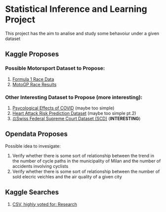 # Statistical Inference and Learning Project
This project has the aim to analise and study some behavoiur under a given dataset

## Kaggle Proposes
### Possible Motorsport Dataset to Propose:
1. [Formula 1 Race Data](https://www.kaggle.com/datasets/cbhavik/formula-1-ml-classifier)
2. [MotoGP Race Results](https://www.kaggle.com/datasets/amalsalilan/motogpresultdataset)

### Other Interesting Dataset to Propose (more interesting):
1. [Psycological Effects of COVID](https://www.kaggle.com/datasets/hemanthhari/psycological-effects-of-covid/data) (maybe too simple)
2. [Heart Attack Risk Prediction Dataset](https://www.kaggle.com/datasets/iamsouravbanerjee/heart-attack-prediction-dataset/data)  (maybe too simple pt.2)
3. [⚖️Swiss Federal Supreme Court Dataset (SCD)](https://www.kaggle.com/datasets/mahdavi1202/swiss-federal-supreme-court-dataset-scd?select=bger-2023-4.csv) (**INTERESTING**)
   
## Opendata Proposes
Possible idea to invesigate:
1. Verify whether there is some sort of relationship between the trend in the number of cycle paths in the municipality of Milan and the number of accidents involving cyclists
2. Verify whether there is some sort of relationship between the number of sold elecric veichles and the air quality of a given city 

## Kaggle Searches
1. [CSV, highly voted for: Research](https://www.kaggle.com/datasets?sort=usability&fileType=csv&feedbackIds=9)
